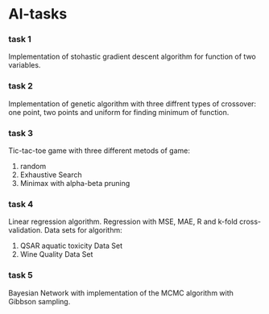 # AI-tasks

### task 1
Implementation of stohastic gradient descent algorithm for function of two variables.

### task 2
Implementation of genetic algorithm with three diffrent types of crossover: one point, two points and uniform for finding minimum of function. 

### task 3
Tic-tac-toe game with three different metods of game: 
  1. random
  2. Exhaustive Search
  3. Minimax with alpha-beta pruning

### task 4
Linear regression algorithm. Regression with MSE, MAE, R and k-fold cross-validation.
Data sets for algorithm: 
  1. QSAR aquatic toxicity Data Set 
  2. Wine Quality Data Set

### task 5
Bayesian Network with implementation of the MCMC algorithm with Gibbson sampling. 
	
